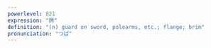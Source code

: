 ```yaml
---
powerlevel: 821
expression: "鍔"
definition: "(n) guard on sword, polearms, etc.; flange; brim"
pronunciation: "つば"
---
```

